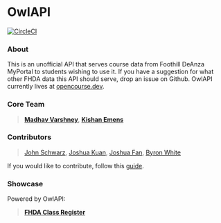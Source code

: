 # OwlAPI
[![CircleCI](https://circleci.com/gh/circleci/circleci-docs.svg?style=shield)](https://circleci.com/gh/OpenCourseAPI/OwlAPI)

### About

This is an unofficial API that serves course data from Foothill DeAnza MyPortal to students wishing to use it. If you have a suggestion for what other FHDA data this API should serve, drop an issue on Github. OwlAPI currently lives at [opencourse.dev](https://opencourse.dev).

### Core Team
> [**Madhav Varshney**](https://github.com/madhavarshney), [**Kishan Emens**](https://github.com/phi-line)

### Contributors
> [John Schwarz](https://github.com/TryExceptElse), [Joshua Kuan](https://github.com/cwjoshuak), [Joshua Fan](https://github.com/joshuaptfan), [Byron White](https://github.com/BoomSyrup)

If you would like to contribute, follow this [guide](https://github.com/OpenCourseAPI/OwlAPI/blob/master/CONTRIBUTING.md).

### Showcase

Powered by OwlAPI:
> [**FHDA Class Register**](https://github.com/cwjoshuak/FHDA-Class-Register)
